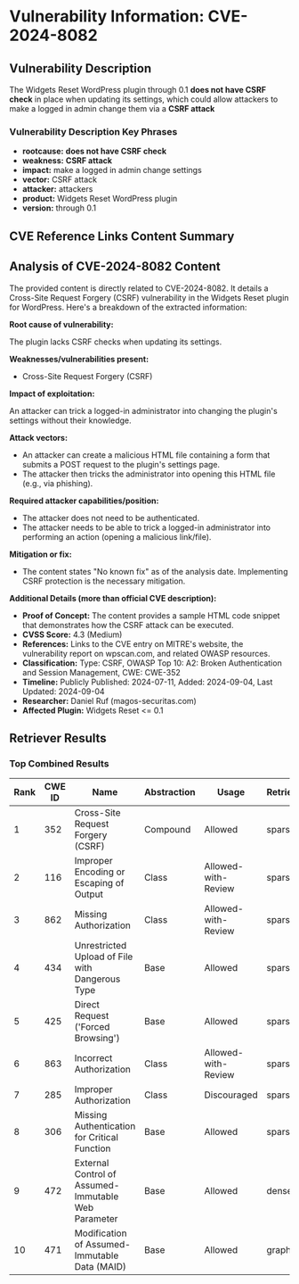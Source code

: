 # Vulnerability Information: CVE-2024-8082

## Vulnerability Description
The Widgets Reset WordPress plugin through 0.1 **does not have CSRF check** in place when updating its settings, which could allow attackers to make a logged in admin change them via a **CSRF attack**

### Vulnerability Description Key Phrases
- **rootcause:** **does not have CSRF check**
- **weakness:** **CSRF attack**
- **impact:** make a logged in admin change settings
- **vector:** CSRF attack
- **attacker:** attackers
- **product:** Widgets Reset WordPress plugin
- **version:** through 0.1

## CVE Reference Links Content Summary
## Analysis of CVE-2024-8082 Content

The provided content is directly related to CVE-2024-8082. It details a Cross-Site Request Forgery (CSRF) vulnerability in the Widgets Reset plugin for WordPress. Here's a breakdown of the extracted information:

**Root cause of vulnerability:**

The plugin lacks CSRF checks when updating its settings.

**Weaknesses/vulnerabilities present:**

*   Cross-Site Request Forgery (CSRF)

**Impact of exploitation:**

An attacker can trick a logged-in administrator into changing the plugin's settings without their knowledge.

**Attack vectors:**

*   An attacker can create a malicious HTML file containing a form that submits a POST request to the plugin's settings page.
*   The attacker then tricks the administrator into opening this HTML file (e.g., via phishing).

**Required attacker capabilities/position:**

*   The attacker does not need to be authenticated.
*   The attacker needs to be able to trick a logged-in administrator into performing an action (opening a malicious link/file).

**Mitigation or fix:**

*   The content states "No known fix" as of the analysis date. Implementing CSRF protection is the necessary mitigation.

**Additional Details (more than official CVE description):**

*   **Proof of Concept:** The content provides a sample HTML code snippet that demonstrates how the CSRF attack can be executed.
*   **CVSS Score:** 4.3 (Medium)
*   **References:** Links to the CVE entry on MITRE's website, the vulnerability report on wpscan.com, and related OWASP resources.
*   **Classification:**  Type: CSRF, OWASP Top 10: A2: Broken Authentication and Session Management, CWE: CWE-352
*   **Timeline:** Publicly Published: 2024-07-11, Added: 2024-09-04, Last Updated: 2024-09-04
*   **Researcher:** Daniel Ruf (magos-securitas.com)
*   **Affected Plugin:** Widgets Reset <= 0.1

## Retriever Results

### Top Combined Results

| Rank | CWE ID | Name | Abstraction | Usage  | Retrievers | Individual Scores |
|------|--------|------|-------------|-------|------------|-------------------|
| 1 | 352 | Cross-Site Request Forgery (CSRF) | Compound | Allowed | sparse | 0.407 |
| 2 | 116 | Improper Encoding or Escaping of Output | Class | Allowed-with-Review | sparse | 0.287 |
| 3 | 862 | Missing Authorization | Class | Allowed-with-Review | sparse | 0.287 |
| 4 | 434 | Unrestricted Upload of File with Dangerous Type | Base | Allowed | sparse | 0.267 |
| 5 | 425 | Direct Request ('Forced Browsing') | Base | Allowed | sparse | 0.241 |
| 6 | 863 | Incorrect Authorization | Class | Allowed-with-Review | sparse | 0.240 |
| 7 | 285 | Improper Authorization | Class | Discouraged | sparse | 0.236 |
| 8 | 306 | Missing Authentication for Critical Function | Base | Allowed | sparse | 0.225 |
| 9 | 472 | External Control of Assumed-Immutable Web Parameter | Base | Allowed | dense | 0.473 |
| 10 | 471 | Modification of Assumed-Immutable Data (MAID) | Base | Allowed | graph | 0.003 |

